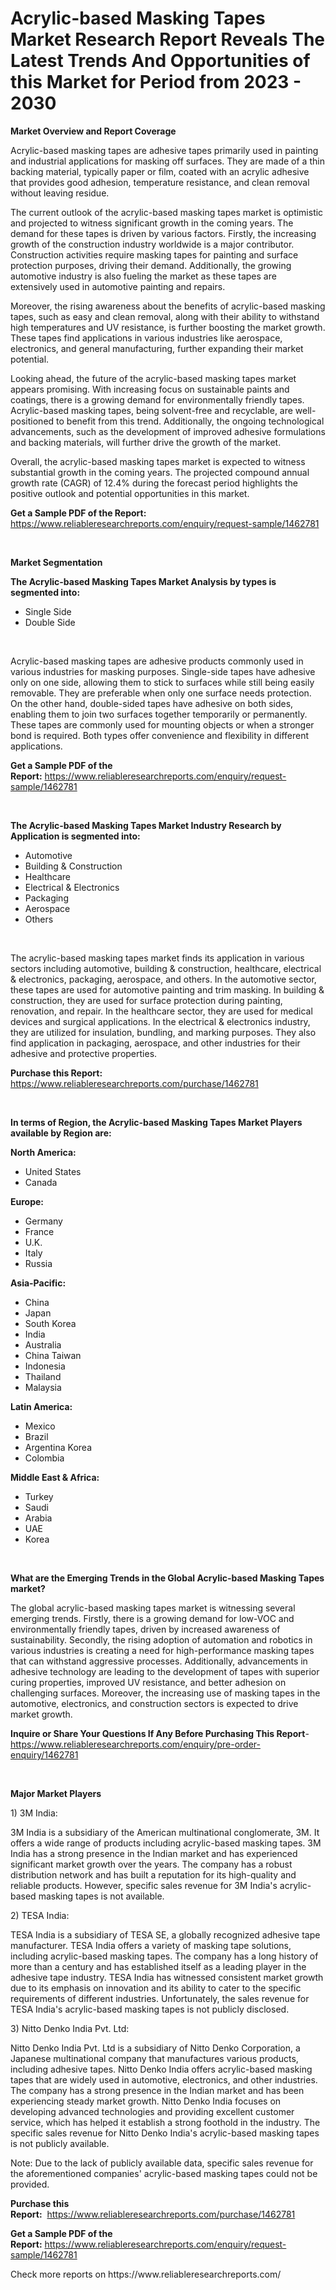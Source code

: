 <p><h1>Acrylic-based Masking Tapes Market Research Report Reveals The Latest Trends And Opportunities of this Market for Period from 2023 - 2030</h1></p><p><strong>Market Overview and Report Coverage</strong></p>
<p><p>Acrylic-based masking tapes are adhesive tapes primarily used in painting and industrial applications for masking off surfaces. They are made of a thin backing material, typically paper or film, coated with an acrylic adhesive that provides good adhesion, temperature resistance, and clean removal without leaving residue.</p><p>The current outlook of the acrylic-based masking tapes market is optimistic and projected to witness significant growth in the coming years. The demand for these tapes is driven by various factors. Firstly, the increasing growth of the construction industry worldwide is a major contributor. Construction activities require masking tapes for painting and surface protection purposes, driving their demand. Additionally, the growing automotive industry is also fueling the market as these tapes are extensively used in automotive painting and repairs.</p><p>Moreover, the rising awareness about the benefits of acrylic-based masking tapes, such as easy and clean removal, along with their ability to withstand high temperatures and UV resistance, is further boosting the market growth. These tapes find applications in various industries like aerospace, electronics, and general manufacturing, further expanding their market potential.</p><p>Looking ahead, the future of the acrylic-based masking tapes market appears promising. With increasing focus on sustainable paints and coatings, there is a growing demand for environmentally friendly tapes. Acrylic-based masking tapes, being solvent-free and recyclable, are well-positioned to benefit from this trend. Additionally, the ongoing technological advancements, such as the development of improved adhesive formulations and backing materials, will further drive the growth of the market.</p><p>Overall, the acrylic-based masking tapes market is expected to witness substantial growth in the coming years. The projected compound annual growth rate (CAGR) of 12.4% during the forecast period highlights the positive outlook and potential opportunities in this market.</p></p>
<p><strong>Get a Sample PDF of the Report:</strong> <a href="https://www.reliableresearchreports.com/enquiry/request-sample/1462781">https://www.reliableresearchreports.com/enquiry/request-sample/1462781</a></p>
<p>&nbsp;</p>
<p><strong>Market Segmentation</strong></p>
<p><strong>The Acrylic-based Masking Tapes Market Analysis by types is segmented into:</strong></p>
<p><ul><li>Single Side</li><li>Double Side</li></ul></p>
<p>&nbsp;</p>
<p><p>Acrylic-based masking tapes are adhesive products commonly used in various industries for masking purposes. Single-side tapes have adhesive only on one side, allowing them to stick to surfaces while still being easily removable. They are preferable when only one surface needs protection. On the other hand, double-sided tapes have adhesive on both sides, enabling them to join two surfaces together temporarily or permanently. These tapes are commonly used for mounting objects or when a stronger bond is required. Both types offer convenience and flexibility in different applications.</p></p>
<p><strong>Get a Sample PDF of the Report:</strong>&nbsp;<a href="https://www.reliableresearchreports.com/enquiry/request-sample/1462781">https://www.reliableresearchreports.com/enquiry/request-sample/1462781</a></p>
<p>&nbsp;</p>
<p><strong>The Acrylic-based Masking Tapes Market Industry Research by Application is segmented into:</strong></p>
<p><ul><li>Automotive</li><li>Building & Construction</li><li>Healthcare</li><li>Electrical & Electronics</li><li>Packaging</li><li>Aerospace</li><li>Others</li></ul></p>
<p>&nbsp;</p>
<p><p>The acrylic-based masking tapes market finds its application in various sectors including automotive, building & construction, healthcare, electrical & electronics, packaging, aerospace, and others. In the automotive sector, these tapes are used for automotive painting and trim masking. In building & construction, they are used for surface protection during painting, renovation, and repair. In the healthcare sector, they are used for medical devices and surgical applications. In the electrical & electronics industry, they are utilized for insulation, bundling, and marking purposes. They also find application in packaging, aerospace, and other industries for their adhesive and protective properties.</p></p>
<p><strong>Purchase this Report:</strong>&nbsp; <a href="https://www.reliableresearchreports.com/purchase/1462781">https://www.reliableresearchreports.com/purchase/1462781</a></p>
<p>&nbsp;</p>
<p><strong>In terms of Region, the Acrylic-based Masking Tapes Market Players available by Region are:</strong></p>
<p>
    <p> <strong> North America: </strong>
        <ul>
            <li>United States</li>
            <li>Canada</li>
        </ul>
        </p> 
    <p> <strong> Europe: </strong>
        <ul>
            <li>Germany</li>
            <li>France</li>
            <li>U.K.</li>
            <li>Italy</li>
            <li>Russia</li>
        </ul>
        </p> 
    <p> <strong> Asia-Pacific: </strong>
        <ul>
            <li>China</li>
            <li>Japan</li>
            <li>South Korea</li>
            <li>India</li>
            <li>Australia</li>
            <li>China Taiwan</li>
            <li>Indonesia</li>
            <li>Thailand</li>
            <li>Malaysia</li>
        </ul>
        </p> 
    <p> <strong> Latin America: </strong>
        <ul>
            <li>Mexico</li>
            <li>Brazil</li>
            <li>Argentina Korea</li>
            <li>Colombia</li>
        </ul>
        </p> 
    <p> <strong> Middle East & Africa: </strong>
        <ul>
            <li>Turkey</li>
            <li>Saudi</li>
            <li>Arabia</li>
            <li>UAE</li>
            <li>Korea</li>
        </ul>
    </p>
    </p>
<p>&nbsp;</p>
<p><strong>What are the Emerging Trends in the Global Acrylic-based Masking Tapes market?</strong></p>
<p><p>The global acrylic-based masking tapes market is witnessing several emerging trends. Firstly, there is a growing demand for low-VOC and environmentally friendly tapes, driven by increased awareness of sustainability. Secondly, the rising adoption of automation and robotics in various industries is creating a need for high-performance masking tapes that can withstand aggressive processes. Additionally, advancements in adhesive technology are leading to the development of tapes with superior curing properties, improved UV resistance, and better adhesion on challenging surfaces. Moreover, the increasing use of masking tapes in the automotive, electronics, and construction sectors is expected to drive market growth.</p></p>
<p><strong>Inquire or Share Your Questions If Any Before Purchasing This Report</strong>- <a href="https://www.reliableresearchreports.com/enquiry/pre-order-enquiry/1462781">https://www.reliableresearchreports.com/enquiry/pre-order-enquiry/1462781</a></p>
<p>&nbsp;</p>
<p><strong>Major Market Players</strong></p>
<p><p>1) 3M India:</p><p>3M India is a subsidiary of the American multinational conglomerate, 3M. It offers a wide range of products including acrylic-based masking tapes. 3M India has a strong presence in the Indian market and has experienced significant market growth over the years. The company has a robust distribution network and has built a reputation for its high-quality and reliable products. However, specific sales revenue for 3M India's acrylic-based masking tapes is not available.</p><p>2) TESA India:</p><p>TESA India is a subsidiary of TESA SE, a globally recognized adhesive tape manufacturer. TESA India offers a variety of masking tape solutions, including acrylic-based masking tapes. The company has a long history of more than a century and has established itself as a leading player in the adhesive tape industry. TESA India has witnessed consistent market growth due to its emphasis on innovation and its ability to cater to the specific requirements of different industries. Unfortunately, the sales revenue for TESA India's acrylic-based masking tapes is not publicly disclosed.</p><p>3) Nitto Denko India Pvt. Ltd:</p><p>Nitto Denko India Pvt. Ltd is a subsidiary of Nitto Denko Corporation, a Japanese multinational company that manufactures various products, including adhesive tapes. Nitto Denko India offers acrylic-based masking tapes that are widely used in automotive, electronics, and other industries. The company has a strong presence in the Indian market and has been experiencing steady market growth. Nitto Denko India focuses on developing advanced technologies and providing excellent customer service, which has helped it establish a strong foothold in the industry. The specific sales revenue for Nitto Denko India's acrylic-based masking tapes is not publicly available.</p><p>Note: Due to the lack of publicly available data, specific sales revenue for the aforementioned companies' acrylic-based masking tapes could not be provided.</p></p>
<p><strong>Purchase this Report:</strong>&nbsp;&nbsp;<a href="https://www.reliableresearchreports.com/purchase/1462781">https://www.reliableresearchreports.com/purchase/1462781</a></p>
<p></p>
<p><strong>Get a Sample PDF of the Report:</strong>&nbsp;<a href="https://www.reliableresearchreports.com/enquiry/request-sample/1462781">https://www.reliableresearchreports.com/enquiry/request-sample/1462781</a></p>
<p>Check more reports on https://www.reliableresearchreports.com/</p>